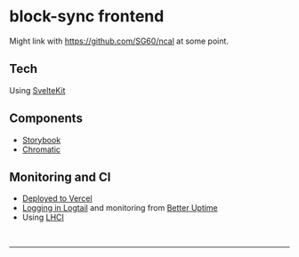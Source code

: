 # block-sync frontend
Might link with https://github.com/SG60/ncal at some point.

## Tech
Using [SvelteKit](https://kit.svelte.dev/)

## Components
- [Storybook](https://main--624b77e5c13ef5003a283a87.chromatic.com)
- [Chromatic](https://chromatic.com/library?appId=624b77e5c13ef5003a283a87&branch=main)

## Monitoring and CI
- [Deployed to Vercel](https://vercel.com/samgreening/block-sync)
- [Logging in Logtail](https://betterstack.com/logtail) and monitoring from [Better Uptime](https://betteruptime.com)
- Using [LHCI](https://github.com/GoogleChrome/lighthouse-ci)

<br>

---